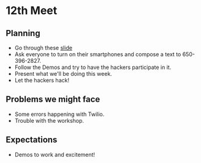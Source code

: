 # 12th Meet

## Planning

- Go through these
  [slide](https://github.com/SMHS-Programming/club/blob/c83b49ce1e08f03f5999a5106f5e1540600328e5/meetings/11_16_Meeting_XII.pdf)
- Ask everyone to turn on their smartphones and compose a text to 650-396-2827.
- Follow the Demos and try to have the hackers participate in it.
- Present what we'll be doing this week.
- Let the hackers hack!

## Problems we might face

- Some errors happening with Twilio.
- Trouble with the workshop.

## Expectations

- Demos to work and excitement!
